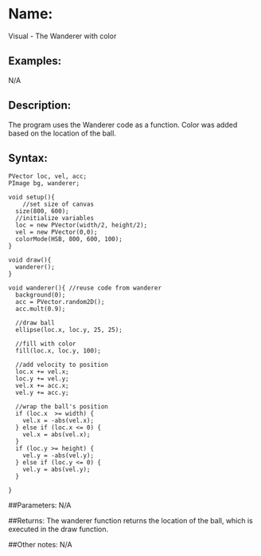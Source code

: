 # Name:
Visual - The Wanderer with color

## Examples:
N/A

## Description:
The program uses the Wanderer code as a function.
Color was added based on the location of the ball.

## Syntax:
```
PVector loc, vel, acc;
PImage bg, wanderer;

void setup(){
    //set size of canvas
  size(800, 600);
  //initialize variables
  loc = new PVector(width/2, height/2);
  vel = new PVector(0,0);
  colorMode(HSB, 800, 600, 100);
}

void draw(){
  wanderer();
}

void wanderer(){ //reuse code from wanderer
  background(0);
  acc = PVector.random2D();  
  acc.mult(0.9);
  
  //draw ball
  ellipse(loc.x, loc.y, 25, 25);
  
  //fill with color
  fill(loc.x, loc.y, 100);
  
  //add velocity to position
  loc.x += vel.x;
  loc.y += vel.y;
  vel.x += acc.x;
  vel.y += acc.y;
  
  //wrap the ball's position
  if (loc.x  >= width) {
    vel.x = -abs(vel.x);     
  } else if (loc.x <= 0) {
    vel.x = abs(vel.x);
  }
  if (loc.y >= height) {
    vel.y = -abs(vel.y);
  } else if (loc.y <= 0) {
    vel.y = abs(vel.y);
  }
  
}
```

##Parameters: 
N/A

##Returns:
The wanderer function returns the location of the ball, which is executed in the draw function.

##Other notes:
N/A
